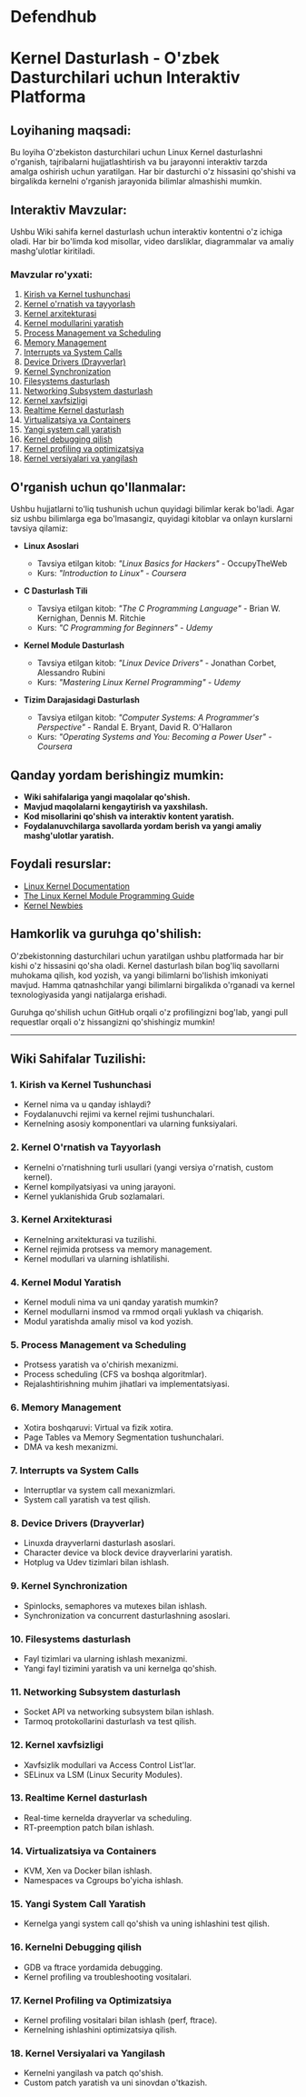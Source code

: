 # Defendhub
# Kernel Dasturlash  - O'zbek Dasturchilari uchun Interaktiv Platforma


## Loyihaning maqsadi:
Bu loyiha O'zbekiston dasturchilari uchun Linux Kernel dasturlashni o'rganish, tajribalarni hujjatlashtirish va bu jarayonni interaktiv tarzda amalga oshirish uchun yaratilgan. Har bir dasturchi o'z hissasini qo'shishi va birgalikda kernelni o'rganish jarayonida bilimlar almashishi mumkin.

## Interaktiv Mavzular:
Ushbu Wiki sahifa kernel dasturlash uchun interaktiv kontentni o'z ichiga oladi. Har bir bo'limda kod misollar, video darsliklar, diagrammalar va amaliy mashg'ulotlar kiritiladi.

### Mavzular ro'yxati:
1. [Kirish va Kernel tushunchasi](../../wiki/Kirish-va-Kernel-Tushunchasi)
2. [Kernel o'rnatish va tayyorlash](../../wiki/Kernel-o'rnatish)
3. [Kernel arxitekturasi](../../wiki/Kernel-arxitekturasi)
4. [Kernel modullarini yaratish](../../wiki/Kernel-modul-yaratish)
5. [Process Management va Scheduling](../../wiki/Process-Management)
6. [Memory Management](../../wiki/Memory-Management)
7. [Interrupts va System Calls](../../wiki/Interrupts-System-Calls)
8. [Device Drivers (Drayverlar)](../../wiki/Device-Drivers)
9. [Kernel Synchronization](../../wiki/Kernel-Synchronization)
10. [Filesystems dasturlash](../../wiki/Filesystems)
11. [Networking Subsystem dasturlash](../../wiki/Networking-Subsystem)
12. [Kernel xavfsizligi](../../wiki/Kernel-Security)
13. [Realtime Kernel dasturlash](../../wiki/Realtime-Kernel)
14. [Virtualizatsiya va Containers](../../wiki/Virtualization-Containers)
15. [Yangi system call yaratish](../../wiki/System-Call-Yaratish)
16. [Kernel debugging qilish](../../wiki/Kernel-Debugging)
17. [Kernel profiling va optimizatsiya](../../wiki/Kernel-Profiling)
18. [Kernel versiyalari va yangilash](../../wiki/Kernel-Versiyalari)

## O'rganish uchun qo'llanmalar:
Ushbu hujjatlarni to'liq tushunish uchun quyidagi bilimlar kerak bo'ladi. Agar siz ushbu bilimlarga ega bo'lmasangiz, quyidagi kitoblar va onlayn kurslarni tavsiya qilamiz:

- **Linux Asoslari**
  - Tavsiya etilgan kitob: *"Linux Basics for Hackers"* - OccupyTheWeb
  - Kurs: *"Introduction to Linux" - Coursera*
  
- **C Dasturlash Tili**
  - Tavsiya etilgan kitob: *"The C Programming Language"* - Brian W. Kernighan, Dennis M. Ritchie
  - Kurs: *"C Programming for Beginners" - Udemy*

- **Kernel Module Dasturlash**
  - Tavsiya etilgan kitob: *"Linux Device Drivers"* - Jonathan Corbet, Alessandro Rubini
  - Kurs: *"Mastering Linux Kernel Programming" - Udemy*

- **Tizim Darajasidagi Dasturlash**
  - Tavsiya etilgan kitob: *"Computer Systems: A Programmer's Perspective"* - Randal E. Bryant, David R. O'Hallaron
  - Kurs: *"Operating Systems and You: Becoming a Power User" - Coursera*

## Qanday yordam berishingiz mumkin:
- **Wiki sahifalariga yangi maqolalar qo'shish.**
- **Mavjud maqolalarni kengaytirish va yaxshilash.**
- **Kod misollarini qo'shish va interaktiv kontent yaratish.**
- **Foydalanuvchilarga savollarda yordam berish va yangi amaliy mashg'ulotlar yaratish.**

## Foydali resurslar:
- [Linux Kernel Documentation](https://www.kernel.org/doc/)
- [The Linux Kernel Module Programming Guide](https://tldp.org/LDP/lkmpg/2.6/html/)
- [Kernel Newbies](https://kernelnewbies.org/)

## Hamkorlik va guruhga qo'shilish:
O'zbekistonning dasturchilari uchun yaratilgan ushbu platformada har bir kishi o'z hissasini qo'sha oladi. Kernel dasturlash bilan bog'liq savollarni muhokama qilish, kod yozish, va yangi bilimlarni bo'lishish imkoniyati mavjud. Hamma qatnashchilar yangi bilimlarni birgalikda o'rganadi va kernel texnologiyasida yangi natijalarga erishadi.

Guruhga qo'shilish uchun GitHub orqali o'z profilingizni bog'lab, yangi pull requestlar orqali o'z hissangizni qo'shishingiz mumkin!

---

## **Wiki Sahifalar Tuzilishi:**

### 1. **Kirish va Kernel Tushunchasi**
   - Kernel nima va u qanday ishlaydi?
   - Foydalanuvchi rejimi va kernel rejimi tushunchalari.
   - Kernelning asosiy komponentlari va ularning funksiyalari.

### 2. **Kernel O'rnatish va Tayyorlash**
   - Kernelni o'rnatishning turli usullari (yangi versiya o'rnatish, custom kernel).
   - Kernel kompilyatsiyasi va uning jarayoni.
   - Kernel yuklanishida Grub sozlamalari.

### 3. **Kernel Arxitekturasi**
   - Kernelning arxitekturasi va tuzilishi.
   - Kernel rejimida protsess va memory management.
   - Kernel modullari va ularning ishlatilishi.

### 4. **Kernel Modul Yaratish**
   - Kernel moduli nima va uni qanday yaratish mumkin?
   - Kernel modullarni insmod va rmmod orqali yuklash va chiqarish.
   - Modul yaratishda amaliy misol va kod yozish.

### 5. **Process Management va Scheduling**
   - Protsess yaratish va o'chirish mexanizmi.
   - Process scheduling (CFS va boshqa algoritmlar).
   - Rejalashtirishning muhim jihatlari va implementatsiyasi.

### 6. **Memory Management**
   - Xotira boshqaruvi: Virtual va fizik xotira.
   - Page Tables va Memory Segmentation tushunchalari.
   - DMA va kesh mexanizmi.

### 7. **Interrupts va System Calls**
   - Interruptlar va system call mexanizmlari.
   - System call yaratish va test qilish.

### 8. **Device Drivers (Drayverlar)**
   - Linuxda drayverlarni dasturlash asoslari.
   - Character device va block device drayverlarini yaratish.
   - Hotplug va Udev tizimlari bilan ishlash.

### 9. **Kernel Synchronization**
   - Spinlocks, semaphores va mutexes bilan ishlash.
   - Synchronization va concurrent dasturlashning asoslari.

### 10. **Filesystems dasturlash**
   - Fayl tizimlari va ularning ishlash mexanizmi.
   - Yangi fayl tizimini yaratish va uni kernelga qo'shish.

### 11. **Networking Subsystem dasturlash**
   - Socket API va networking subsystem bilan ishlash.
   - Tarmoq protokollarini dasturlash va test qilish.

### 12. **Kernel xavfsizligi**
   - Xavfsizlik modullari va Access Control List'lar.
   - SELinux va LSM (Linux Security Modules).

### 13. **Realtime Kernel dasturlash**
   - Real-time kernelda drayverlar va scheduling.
   - RT-preemption patch bilan ishlash.

### 14. **Virtualizatsiya va Containers**
   - KVM, Xen va Docker bilan ishlash.
   - Namespaces va Cgroups bo'yicha ishlash.

### 15. **Yangi System Call Yaratish**
   - Kernelga yangi system call qo'shish va uning ishlashini test qilish.

### 16. **Kernelni Debugging qilish**
   - GDB va ftrace yordamida debugging.
   - Kernel profiling va troubleshooting vositalari.

### 17. **Kernel Profiling va Optimizatsiya**
   - Kernel profiling vositalari bilan ishlash (perf, ftrace).
   - Kernelning ishlashini optimizatsiya qilish.

### 18. **Kernel Versiyalari va Yangilash**
   - Kernelni yangilash va patch qo'shish.
   - Custom patch yaratish va uni sinovdan o'tkazish.

